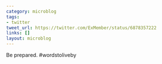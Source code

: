 ```yaml
---
category: microblog
tags:
- twitter
tweet_url: https://twitter.com/ExMember/status/6878357222
links: []
layout: microblog
---
```

Be prepared. #wordstoliveby
